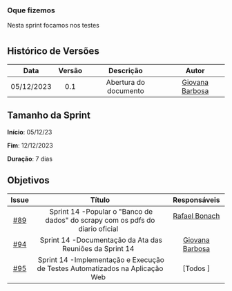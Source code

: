 ### Oque fizemos

Nesta sprint focamos nos testes

#
## Histórico de Versões

| Data       | Versão | Descrição                                 | Autor             |
| :--------: | :----: | :--------------------:                    | :---------------: |
| 05/12/2023 |  0.1   | Abertura do documento                     | [Giovana Barbosa ](https://github.com/gio221) |

## Tamanho da Sprint

**Início**: 05/12/23

**Fim**: 12/12/2023

**Duração**: 7 dias
## Objetivos
|                            Issue                             |              Título               |                    Responsáveis                     |
| :----------------------------------------------------------: | :-------------------------------: | :-------------------------------------------------: |
| [#89](https://github.com/unb-mds/2023-2-Squad07/issues/89) |  Sprint 14 -Popular o "Banco de dados" do scrapy com os pdfs do diario oficial   | [Rafael Bonach](https://github.com/RafaBonach)   |
| [#94](https://github.com/unb-mds/2023-2-Squad07/issues/94) |  Sprint 14 -Documentação da Ata das Reuniões da Sprint 14   |[Giovana Barbosa ](https://github.com/gio221) |
| [#95](https://github.com/unb-mds/2023-2-Squad07/issues/95) |  Sprint 14 -Implementação e Execução de Testes Automatizados na Aplicação Web   |[Todos ]  |